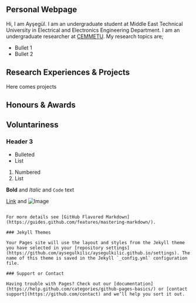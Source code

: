 ## Personal Webpage
Hi, I am Ayşegül. I am an undergraduate student at Middle East Technical University in Electrical and Electronics Engineering Department. I am an undergraduate researcher at [CEMMETU](http://cem.eee.metu.edu.tr/). My research topics are;

* Bullet 1
* Bullet 2

## Research Experiences & Projects
Here comes projects


## Honours & Awards
## Voluntariness

### Header 3

- Bulleted
- List

1. Numbered
2. List

**Bold** and _Italic_ and `Code` text

[Link](url) and ![Image](src)
```

For more details see [GitHub Flavored Markdown](https://guides.github.com/features/mastering-markdown/).

### Jekyll Themes

Your Pages site will use the layout and styles from the Jekyll theme you have selected in your [repository settings](https://github.com/aysegulkilic/aysegulkilic.github.io/settings). The name of this theme is saved in the Jekyll `_config.yml` configuration file.

### Support or Contact

Having trouble with Pages? Check out our [documentation](https://help.github.com/categories/github-pages-basics/) or [contact support](https://github.com/contact) and we’ll help you sort it out.
